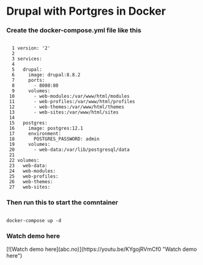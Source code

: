 <h1>Drupal with Portgres in Docker</h1>

<h3>Create the docker-compose.yml file like this</h3>

<code>
  1 version: '2'
  2 
  3 services:
  4 
  5   drupal:
  6     image: drupal:8.8.2
  7     ports:
  8       - 8080:80
  9     volumes:
 10       - web-modules:/var/www/html/modules
 11       - web-profiles:/var/www/html/profiles
 12       - web-themes:/var/www/html/themes
 13       - web-sites:/var/www/html/sites
 14 
 15   postgres:
 16     image: postgres:12.1
 17     environment:
 18       POSTGRES_PASSWORD: admin
 19     volumes:
 20       - web-data:/var/lib/postgresql/data
 21 
 22 volumes:
 23   web-data:
 24   web-modules:
 25   web-profiles:
 26   web-themes:
 27   web-sites:
</code>

<h3>Then run this to start the comntainer</h3>
<code>
docker-compose up -d
</code>

<h3>Watch demo here</h3>
[![Watch demo here](abc.no)](https://youtu.be/KYgojRVmCf0 "Watch demo here")
